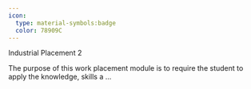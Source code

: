 ```yaml
---
icon:
  type: material-symbols:badge
  color: 78909C
---
```


Industrial Placement 2

The purpose of this work placement module is to require the student to apply the knowledge, skills a ... 
